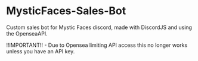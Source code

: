 # MysticFaces-Sales-Bot
Custom sales bot for Mystic Faces discord, made with DiscordJS and using the OpenseaAPI.

!!IMPORTANT!! - Due to Opensea limiting API access this no longer works unless you have an API key.
